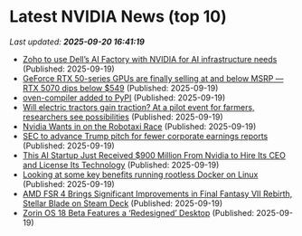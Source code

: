 # Latest NVIDIA News (top 10)
_Last updated: **2025-09-20 16:41:19**_

- [Zoho to use Dell’s AI Factory with NVIDIA for AI infrastructure needs](https://www.thehindubusinessline.com/info-tech/zoho-to-use-dells-ai-factory-with-nvidia-for-ai-infrastructure-needs/article70069792.ece) (Published: 2025-09-19)
- [GeForce RTX 50-series GPUs are finally selling at and below MSRP — RTX 5070 dips below $549](https://www.tomshardware.com/pc-components/gpus/geforce-rtx-50-series-gpus-are-finally-selling-at-and-below-msrp-rtx-5070-dips-below-usd549) (Published: 2025-09-19)
- [oven-compiler added to PyPI](https://pypi.org/project/oven-compiler/) (Published: 2025-09-19)
- [Will electric tractors gain traction? At a pilot event for farmers, researchers see possibilities](https://biztoc.com/x/8c06fef9c11cdbe0) (Published: 2025-09-19)
- [Nvidia Wants in on the Robotaxi Race](https://gizmodo.com/nvidia-funds-robotaxis-self-driving-cars-wayze-2000661414) (Published: 2025-09-19)
- [SEC to advance Trump pitch for fewer corporate earnings reports](https://qz.com/sec-semiannual-earnings-report-trump) (Published: 2025-09-19)
- [This AI Startup Just Received $900 Million From Nvidia to Hire Its CEO and License Its Technology](https://biztoc.com/x/b62c03319cf39552) (Published: 2025-09-19)
- [Looking at some key benefits running rootless Docker on Linux](https://www.xda-developers.com/why-use-rootless-docker-on-linux/) (Published: 2025-09-19)
- [AMD FSR 4 Brings Significant Improvements in Final Fantasy VII Rebirth, Stellar Blade on Steam Deck](https://wccftech.com/amd-fsr-4-significant-improvements-steam-deck/) (Published: 2025-09-19)
- [Zorin OS 18 Beta Features a ‘Redesigned’ Desktop](https://www.omgubuntu.co.uk/2025/09/zorin-os-18-beta-released-new-look) (Published: 2025-09-19)
